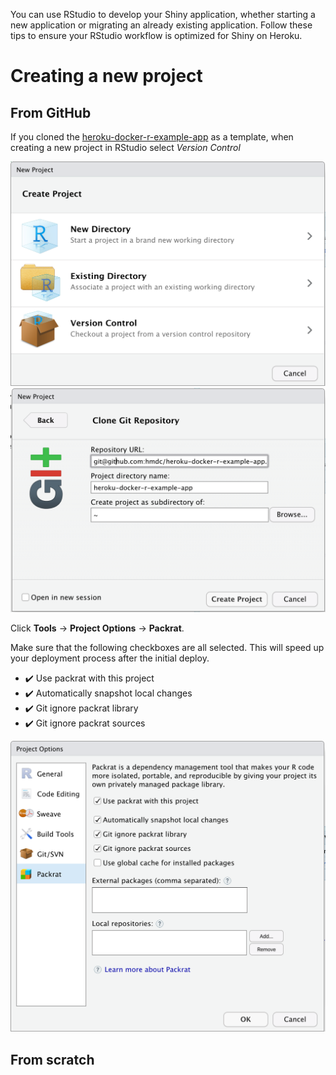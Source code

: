 You can use RStudio to develop your Shiny application, whether starting a new application or migrating an already existing application. Follow these tips to ensure your RStudio workflow is optimized for Shiny on Heroku.

# Creating a new project

## From GitHub
If you cloned the [heroku-docker-r-example-app](https://github.com/hmdc/heroku-docker-r-example-app) as a template, when creating a new
project in RStudio select *Version Control*

![When creating a new project, select project from version control.](../images/select-version-control.png)
![Enter the details of your Git repository](../images/clone-git-repo.png)

Click **Tools** → **Project Options** → **Packrat**. 

Make sure that the following checkboxes are all selected. This will speed up your deployment process after the initial deploy.

* ✔️ Use packrat with this project
* ✔️ Automatically snapshot local changes
* ✔️ Git ignore packrat library
* ✔️ Git ignore packrat sources

![Your Packrat options should look like this](../images/packrat-options.png)

## From scratch